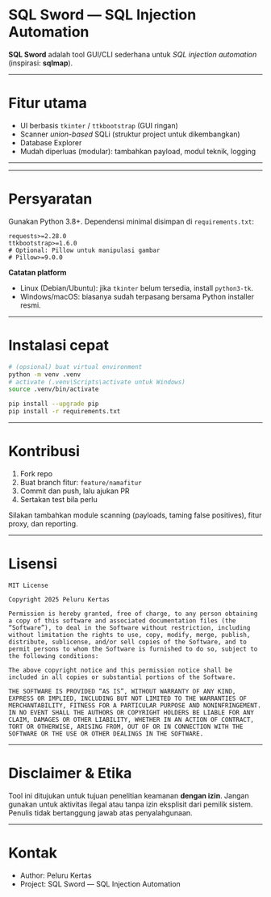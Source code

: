 # SQL Sword — SQL Injection Automation


**SQL Sword** adalah tool GUI/CLI sederhana untuk *SQL injection automation* (inspirasi: **sqlmap**).

---

# Fitur utama

* UI berbasis `tkinter` / `ttkbootstrap` (GUI ringan)
* Scanner *union-based* SQLi (struktur project untuk dikembangkan)
* Database Explorer
* Mudah diperluas (modular): tambahkan payload, modul teknik, logging

---

---

# Persyaratan

Gunakan Python 3.8+. Dependensi minimal disimpan di `requirements.txt`:

```
requests>=2.28.0
ttkbootstrap>=1.6.0
# Optional: Pillow untuk manipulasi gambar
# Pillow>=9.0.0
```

**Catatan platform**

* Linux (Debian/Ubuntu): jika `tkinter` belum tersedia, install `python3-tk`.
* Windows/macOS: biasanya sudah terpasang bersama Python installer resmi.

---

# Instalasi cepat

```bash
# (opsional) buat virtual environment
python -m venv .venv
# activate (.venv\Scripts\activate untuk Windows)
source .venv/bin/activate

pip install --upgrade pip
pip install -r requirements.txt
```

---

# Kontribusi

1. Fork repo
2. Buat branch fitur: `feature/namafitur`
3. Commit dan push, lalu ajukan PR
4. Sertakan test bila perlu

Silakan tambahkan module scanning (payloads, taming false positives), fitur proxy, dan reporting.

---

# Lisensi

```
MIT License

Copyright 2025 Peluru Kertas

Permission is hereby granted, free of charge, to any person obtaining a copy of this software and associated documentation files (the “Software”), to deal in the Software without restriction, including without limitation the rights to use, copy, modify, merge, publish, distribute, sublicense, and/or sell copies of the Software, and to permit persons to whom the Software is furnished to do so, subject to the following conditions:

The above copyright notice and this permission notice shall be included in all copies or substantial portions of the Software.

THE SOFTWARE IS PROVIDED “AS IS”, WITHOUT WARRANTY OF ANY KIND, EXPRESS OR IMPLIED, INCLUDING BUT NOT LIMITED TO THE WARRANTIES OF MERCHANTABILITY, FITNESS FOR A PARTICULAR PURPOSE AND NONINFRINGEMENT. IN NO EVENT SHALL THE AUTHORS OR COPYRIGHT HOLDERS BE LIABLE FOR ANY CLAIM, DAMAGES OR OTHER LIABILITY, WHETHER IN AN ACTION OF CONTRACT, TORT OR OTHERWISE, ARISING FROM, OUT OF OR IN CONNECTION WITH THE SOFTWARE OR THE USE OR OTHER DEALINGS IN THE SOFTWARE.
```


---

# Disclaimer & Etika

Tool ini ditujukan untuk tujuan penelitian keamanan **dengan izin**. Jangan gunakan untuk aktivitas ilegal atau tanpa izin eksplisit dari pemilik sistem. Penulis tidak bertanggung jawab atas penyalahgunaan.

---

# Kontak

* Author: Peluru Kertas
* Project: SQL Sword — SQL Injection Automation






